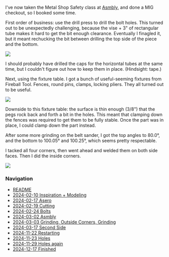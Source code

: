 I've now taken the Metal Shop Safety class at [Asmbly](https://asmbly.org), and done a MIG checkout, so I booked some time.

First order of business: use the drill press to drill the bolt holes. This turned out to be unexpectedly challenging, because the vise + 3" of rectangular tube makes it hard to get the bit enough clearance. Eventually I finagled it, but it meant rechucking the bit between drilling the top side of the piece and the bottom.

![](https://live.staticflickr.com/65535/53567519232_2afa5b6b86_4k.jpg)

I should probably have drilled the caps for the horizontal tubes at the same time, but I couldn't figure out how to keep them in place. (Hindsight: tape.)

Next, using the fixture table. I got a bunch of useful-seeming fixtures from Fireball Tool. Fences, round pins, clamps, locking pliers. They all turned out to be useful.

![](https://live.staticflickr.com/65535/53568810255_cfa93a931c_4k.jpg)

Downside to this fixture table: the surface is thin enough (3/8") that the pegs rock back and forth a bit in the holes. This meant that clamping down the fences was required to get them to be fully stable. Once the part was in place, I could clamp down the part instead.

After some more grinding on the belt sander, I got the top angles to 80.0°, and the bottom to 100.05° and 100.25°, which seems pretty respectable.

I tacked all four corners, then went ahead and welded them on both side faces. Then I did the inside corners.

![](https://live.staticflickr.com/65535/53567519657_9c86eb5c28_4k.jpg)

### Navigation
* [README](README.md)
* [2024-02-10 Inspiration + Modeling](2024-02-10%20Inspiration%20+%20Modeling.md)
* [2024-02-17 Asero](2024-02-17%20Asero.md)
* [2024-02-19 Cutting](2024-02-19%20Cutting.md)
* [2024-02-24 Bolts](2024-02-24%20Bolts.md)
* [2024-03-02 Asmbly](2024-03-02%20Asmbly.md)
* [2024-03-03 Grinding, Outside Corners, Grinding](2024-03-03%20Grinding,%20Outside%20Corners,%20Grinding.md)
* [2024-03-17 Second Side](2024-03-17%20Second%20Side.md)
* [2024-11-22 Restarting](2024-11-22%20Restarting.md)
* [2024-11-23 Holes](2024-11-23%20Holes.md)
* [2024-11-29 Holes again](2024-11-29%20Holes%20again.md)
* [2024-12-17 Finished](2024-12-17%20Finished.md)

